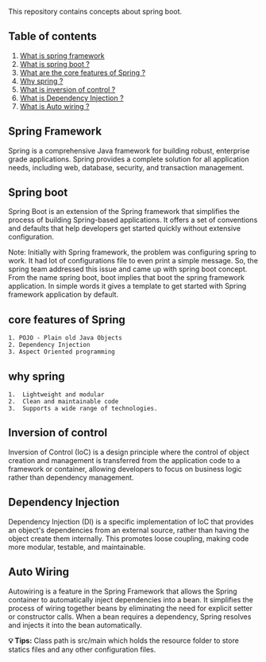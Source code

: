 This repository contains concepts about spring boot.

## Table of contents
1. [What is spring framework](#Spring-Framework)
2. [What is spring boot ?](#Spring-boot)
3. [What are the core features of Spring ?](#Core-features-of-Spring)
4. [Why spring ?](#why-Spring)
5. [What is inversion of control ?](#Inversion-Of-Control)
6. [What is Dependency Injection ?](#dependency-Injection)
7. [What is Auto wiring ?](#Auto-Wiring)

## Spring Framework
Spring is a comprehensive Java framework for building robust, enterprise grade applications. Spring provides a complete solution for all application needs, including 
web, database, security, and transaction management.

## Spring boot 
Spring Boot is an extension of the Spring framework that simplifies the process of building Spring-based applications. It offers a set of conventions and defaults that help developers get started quickly without extensive configuration.

Note:  Initially with Spring framework, the problem was configuring spring to work.  It had lot of configurations file to even print a simple message.  So, the spring team addressed this issue and came up with spring boot concept.  From the name spring boot, boot implies that boot the spring framework application.  In simple words it gives a template to get started with Spring framework application by default.

## core features of Spring
	1. POJO - Plain old Java Objects
	2. Dependency Injection
	3. Aspect Oriented programming

## why spring
	1.  Lightweight and modular
	2.  Clean and maintainable code
	3.  Supports a wide range of technologies.

## Inversion of control
Inversion of Control (IoC) is a design principle where the control of object creation and management is transferred from the application code to a framework or container, allowing developers to focus on business logic rather than dependency management.

## Dependency Injection
Dependency Injection (DI) is a specific implementation of IoC that provides an object's dependencies from an external source, rather than having the object create them internally. This promotes loose coupling, making code more modular, testable, and maintainable.

## Auto Wiring
Autowiring is a feature in the Spring Framework that allows the Spring container to automatically inject dependencies into a bean. It simplifies the process of wiring together beans by eliminating the need for explicit setter or constructor calls. When a bean requires a dependency, Spring resolves and injects it into the bean automatically.

**💡 Tips:**  Class path is src/main which holds the resource folder to store statics files and any other configuration files.